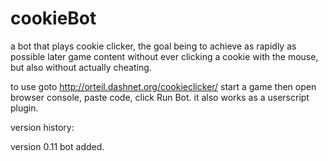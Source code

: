 cookieBot
=========

a bot that plays cookie clicker, the goal being to achieve as rapidly as possible later game content without ever clicking a cookie with the mouse, but also without actually cheating.

to use goto http://orteil.dashnet.org/cookieclicker/ start a game then open browser console, paste code, click Run Bot.
it also works as a userscript plugin.

version history:

version 0.11
bot added.  




